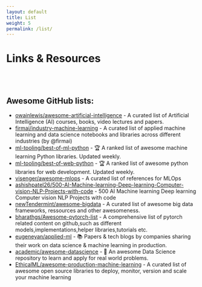 ```yaml
---
layout: default
title: List
weight: 5
permalink: /list/
---
```

# **Links & Resources**
<br><br>
## Awesome GitHub lists:

* [owainlewis/awesome-artificial-intelligence](https://github.com/owainlewis/awesome-artificial-intelligence) - A curated list of Artificial Intelligence (AI) courses, books, video lectures and papers.
* [firmai/industry-machine-learning](https://github.com/firmai/industry-machine-learning) - A curated list of applied machine learning and data science notebooks and libraries across different industries (by @firmai)
* [ml-tooling/best-of-ml-python](https://github.com/ml-tooling/best-of-ml-python) - 🏆 A ranked list of awesome machine learning Python libraries. Updated weekly.
* [ml-tooling/best-of-web-python](https://github.com/ml-tooling/best-of-web-python) - 🏆 A ranked list of awesome python libraries for web development. Updated weekly.
* [visenger/awesome-mlops](https://github.com/visenger/awesome-mlops) - A curated list of references for MLOps
* [ashishpatel26/500-AI-Machine-learning-Deep-learning-Computer-vision-NLP-Projects-with-code](https://github.com/ashishpatel26/500-AI-Machine-learning-Deep-learning-Computer-vision-NLP-Projects-with-code) - 500 AI Machine learning Deep learning Computer vision NLP Projects with code
* [newTendermint/awesome-bigdata](https://github.com/newTendermint/awesome-bigdata) - A curated list of awesome big data frameworks, ressources and other awesomeness.
* [bharathgs/Awesome-pytorch-list](https://github.com/bharathgs/Awesome-pytorch-list) - A comprehensive list of pytorch related content on github,such as different models,implementations,helper libraries,tutorials etc.
* [eugeneyan/applied-ml](https://github.com/eugeneyan/applied-ml) - 📚 Papers & tech blogs by companies sharing their work on data science & machine learning in production.
* [academic/awesome-datascience](https://github.com/academic/awesome-datascience) - 📝 An awesome Data Science repository to learn and apply for real world problems.
* [EthicalML/awesome-production-machine-learning](https://github.com/EthicalML/awesome-production-machine-learning) - A curated list of awesome open source libraries to deploy, monitor, version and scale your machine learning
